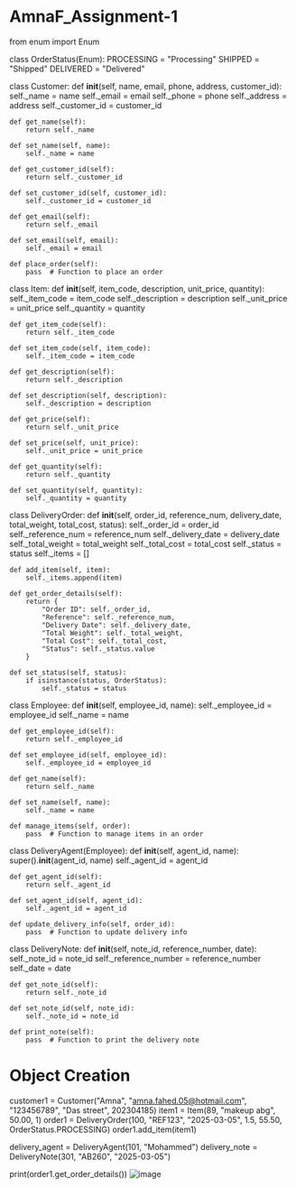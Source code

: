 # AmnaF_Assignment-1
from enum import Enum


class OrderStatus(Enum):
    PROCESSING = "Processing"
    SHIPPED = "Shipped"
    DELIVERED = "Delivered"


class Customer:
    def __init__(self, name, email, phone, address, customer_id):
        self._name = name
        self._email = email
        self._phone = phone
        self._address = address
        self._customer_id = customer_id

    def get_name(self):
        return self._name

    def set_name(self, name):
        self._name = name

    def get_customer_id(self):
        return self._customer_id

    def set_customer_id(self, customer_id):
        self._customer_id = customer_id

    def get_email(self):
        return self._email

    def set_email(self, email):
        self._email = email

    def place_order(self):
        pass  # Function to place an order


class Item:
    def __init__(self, item_code, description, unit_price, quantity):
        self._item_code = item_code
        self._description = description
        self._unit_price = unit_price
        self._quantity = quantity

    def get_item_code(self):
        return self._item_code

    def set_item_code(self, item_code):
        self._item_code = item_code

    def get_description(self):
        return self._description

    def set_description(self, description):
        self._description = description

    def get_price(self):
        return self._unit_price

    def set_price(self, unit_price):
        self._unit_price = unit_price

    def get_quantity(self):
        return self._quantity

    def set_quantity(self, quantity):
        self._quantity = quantity


class DeliveryOrder:
    def __init__(self, order_id, reference_num, delivery_date, total_weight, total_cost, status):
        self._order_id = order_id
        self._reference_num = reference_num
        self._delivery_date = delivery_date
        self._total_weight = total_weight
        self._total_cost = total_cost
        self._status = status
        self._items = []

    def add_item(self, item):
        self._items.append(item)

    def get_order_details(self):
        return {
            "Order ID": self._order_id,
            "Reference": self._reference_num,
            "Delivery Date": self._delivery_date,
            "Total Weight": self._total_weight,
            "Total Cost": self._total_cost,
            "Status": self._status.value
        }

    def set_status(self, status):
        if isinstance(status, OrderStatus):
            self._status = status


class Employee:
    def __init__(self, employee_id, name):
        self._employee_id = employee_id
        self._name = name

    def get_employee_id(self):
        return self._employee_id

    def set_employee_id(self, employee_id):
        self._employee_id = employee_id

    def get_name(self):
        return self._name

    def set_name(self, name):
        self._name = name

    def manage_items(self, order):
        pass  # Function to manage items in an order


class DeliveryAgent(Employee):
    def __init__(self, agent_id, name):
        super().__init__(agent_id, name)
        self._agent_id = agent_id

    def get_agent_id(self):
        return self._agent_id

    def set_agent_id(self, agent_id):
        self._agent_id = agent_id

    def update_delivery_info(self, order_id):
        pass  # Function to update delivery info


class DeliveryNote:
    def __init__(self, note_id, reference_number, date):
        self._note_id = note_id
        self._reference_number = reference_number
        self._date = date

    def get_note_id(self):
        return self._note_id

    def set_note_id(self, note_id):
        self._note_id = note_id

    def print_note(self):
        pass  # Function to print the delivery note


# Object Creation
customer1 = Customer("Amna", "amna.fahed.05@hotmail.com", "123456789", "Das street", 202304185)
item1 = Item(89, "makeup abg", 50.00, 1)
order1 = DeliveryOrder(100, "REF123", "2025-03-05", 1.5, 55.50, OrderStatus.PROCESSING)
order1.add_item(item1)

delivery_agent = DeliveryAgent(101, "Mohammed")
delivery_note = DeliveryNote(301, "AB260", "2025-03-05")

print(order1.get_order_details())
![image](https://github.com/user-attachments/assets/791e430b-b177-4121-bd5c-1c2bcc82b082)
